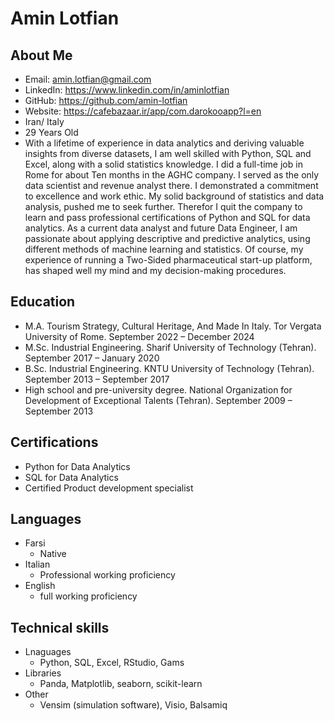 # Amin Lotfian

## About Me


- Email: amin.lotfian@gmail.com
- LinkedIn: https://www.linkedin.com/in/aminlotfian
- GitHub: https://github.com/amin-lotfian
- Website: https://cafebazaar.ir/app/com.darokooapp?l=en
- Iran/ Italy
- 29 Years Old
- With a lifetime of experience in data analytics and deriving valuable insights from diverse datasets, I am well skilled with Python, SQL and Excel, along with a solid statistics knowledge.
I did a full-time job in Rome for about Ten months in the AGHC company. I served as the only data scientist and revenue analyst there. I demonstrated a commitment to excellence and work ethic. My solid background of statistics and data analysis, pushed me to seek further. Therefor I quit the company to learn and pass professional certifications of Python and SQL for data analytics. As a current data analyst and future Data Engineer, I am passionate about applying descriptive and predictive analytics, using different methods of machine learning and statistics. 
Of course, my experience of running a Two-Sided pharmaceutical start-up platform, has shaped well my mind and my decision-making procedures.  


## Education

- M.A. Tourism Strategy, Cultural Heritage, And Made In Italy. Tor Vergata University of Rome. September 2022 – December 2024
- M.Sc.  Industrial Engineering. Sharif University of Technology (Tehran). September 2017 – January 2020
- B.Sc.  Industrial Engineering. KNTU University of Technology (Tehran). September 2013 – September 2017
- High school and pre-university degree. National Organization for Development of Exceptional Talents (Tehran). September 2009 – September 2013

## Certifications

- Python for Data Analytics
- SQL for Data Analytics
- Certified Product development specialist

## Languages

- Farsi
  - Native
- Italian
  - Professional working proficiency
- English
  - full working proficiency
 
## Technical skills

- Lnaguages
  - Python, SQL, Excel, RStudio, Gams
- Libraries
  - Panda, Matplotlib, seaborn, scikit-learn
- Other
  - Vensim (simulation software), Visio, Balsamiq

